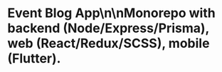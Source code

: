 ﻿# Event Blog App\n\nMonorepo with backend (Node/Express/Prisma), web (React/Redux/SCSS), mobile (Flutter).
